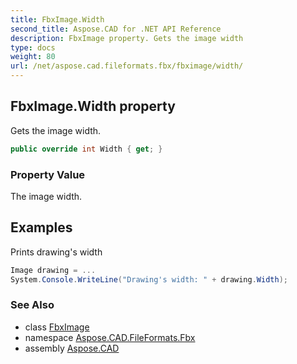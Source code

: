 ```yaml
---
title: FbxImage.Width
second_title: Aspose.CAD for .NET API Reference
description: FbxImage property. Gets the image width
type: docs
weight: 80
url: /net/aspose.cad.fileformats.fbx/fbximage/width/
---
```

## FbxImage.Width property

Gets the image width.

```csharp
public override int Width { get; }
```

### Property Value

The image width.

## Examples

Prints drawing's width

```csharp
Image drawing = ...
System.Console.WriteLine("Drawing's width: " + drawing.Width);
```

### See Also

* class [FbxImage](../)
* namespace [Aspose.CAD.FileFormats.Fbx](../../../aspose.cad.fileformats.fbx/)
* assembly [Aspose.CAD](../../../)


